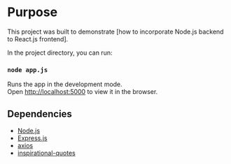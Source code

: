 # Purpose

This project was built to demonstrate [how to incorporate Node.js backend to React.js frontend].

In the project directory, you can run:

### `node app.js`

Runs the app in the development mode.<br />
Open [http://localhost:5000](http://localhost:5000) to view it in the browser.

## Dependencies

- [Node.js](https://nodejs.org/en/)
- [Express.js](http://expressjs.com/)
- [axios](https://www.npmjs.com/package/axios)
- [inspirational-quotes](https://www.npmjs.com/package/inspirational-quotes)
